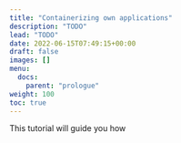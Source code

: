 ```yaml
---
title: "Containerizing own applications"
description: "TODO"
lead: "TODO"
date: 2022-06-15T07:49:15+00:00
draft: false
images: []
menu:
  docs:
    parent: "prologue"
weight: 100
toc: true
---
```


This tutorial will guide you how